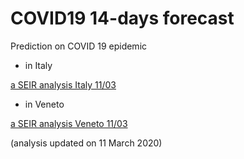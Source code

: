 # COVID19 14-days forecast
Prediction on COVID 19 epidemic 

- in Italy

[a SEIR analysis Italy 11/03](draft_analysis_Italy.md)

- in Veneto

[a SEIR analysis Veneto 11/03](draft_analysis_Veneto.md)


(analysis updated on 11 March 2020)
